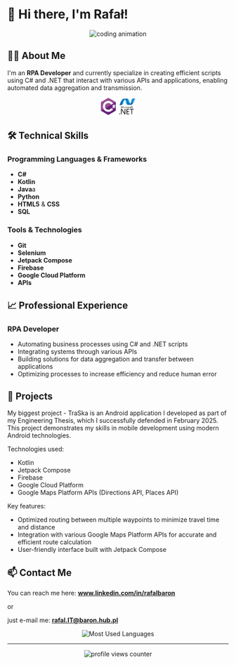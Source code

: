 # 👋 Hi there, I'm Rafał!

<div align="center">
  <img src="https://media.giphy.com/media/qgQUggAC3Pfv687qPC/giphy.gif" width="500" alt="coding animation">
</div>

## 👨‍💻 About Me

I'm an **RPA Developer** and currently specialize in creating efficient scripts using C# and .NET that interact with various APIs and applications, enabling automated data aggregation and transmission.

<div align="center">
  <img src="https://raw.githubusercontent.com/devicons/devicon/master/icons/csharp/csharp-original.svg" alt="csharp" width="40" height="40"/>
  <img src="https://raw.githubusercontent.com/devicons/devicon/master/icons/dot-net/dot-net-original-wordmark.svg" alt="dotnet" width="40" height="40"/>
</div>

## 🛠️ Technical Skills

### Programming Languages & Frameworks
- **C#**
- **Kotlin**
- **Java**a
- **Python**
- **HTML5** & **CSS**
- **SQL**

### Tools & Technologies
- **Git**
- **Selenium**
- **Jetpack Compose**
- **Firebase**
- **Google Cloud Platform**
- **APIs**

## 📈 Professional Experience

### RPA Developer
- Automating business processes using C# and .NET scripts
- Integrating systems through various APIs
- Building solutions for data aggregation and transfer between applications
- Optimizing processes to increase efficiency and reduce human error

## 🚀 Projects

My biggest project - TraSka is an Android application I developed as part of my Engineering Thesis, which I successfully defended in February 2025. This project demonstrates my skills in mobile development using modern Android technologies.

Technologies used:

- Kotlin
- Jetpack Compose
- Firebase
- Google Cloud Platform
- Google Maps Platform APIs (Directions API, Places API)

Key features:

- Optimized routing between multiple waypoints to minimize travel time and distance
- Integration with various Google Maps Platform APIs for accurate and efficient route calculation
- User-friendly interface built with Jetpack Compose

## 📫 Contact Me

You can reach me here: **www.linkedin.com/in/rafalbaron**

or

just e-mail me: **rafal.IT@baron.hub.pl**

<div align="center">
  <img src="https://github-readme-stats.vercel.app/api/top-langs/?username=rafalBaron&layout=compact&theme=radical" alt="Most Used Languages">
</div>

---

<div align="center">
  <img src="https://komarev.com/ghpvc/?username=rafalBaron&label=Profile%20views&color=0e75b6&style=flat" alt="profile views counter">
</div>
